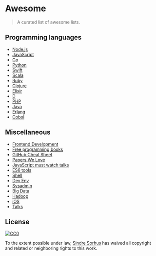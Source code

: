 # Awesome

> A curated list of awesome lists.

## Programming languages

- [Node.js](https://github.com/sindresorhus/awesome-nodejs)
- [JavaScript](https://github.com/sorrycc/awesome-javascript)
- [Go](https://github.com/avelino/awesome-go)
- [Python](https://github.com/vinta/awesome-python)
- [Swift](https://github.com/matteocrippa/awesome-swift)
- [Scala](https://github.com/lauris/awesome-scala)
- [Ruby](https://github.com/markets/awesome-ruby)
- [Clojure](https://github.com/razum2um/awesome-clojure)
- [Elixir](https://github.com/h4cc/awesome-elixir)
- [D](https://github.com/zhaopuming/awesome-d)
- [PHP](https://github.com/ziadoz/awesome-php)
- [Java](https://github.com/akullpp/awesome-java)
- [Erlang](https://github.com/drobakowski/awesome-erlang)
- [Cobol](https://github.com/dshimy/awesome-cobol)

## Miscellaneous

- [Frontend Development](https://github.com/dypsilon/frontend-dev-bookmarks)
- [Free programming books](https://github.com/vhf/free-programming-books)
- [GitHub Cheat Sheet](https://github.com/tiimgreen/github-cheat-sheet)
- [Papers We Love](https://github.com/papers-we-love/papers-we-love)
- [JavaScript must watch talks](https://github.com/bolshchikov/js-must-watch)
- [ES6 tools](https://github.com/addyosmani/es6-tools)
- [Shell](https://github.com/alebcay/awesome-shell)
- [Dev Env](https://github.com/jondot/awesome-devenv)
- [Sysadmin](https://github.com/kahun/awesome-sysadmin)
- [Big Data](https://github.com/onurakpolat/awesome-bigdata)
- [Hadoop](https://github.com/youngwookim/awesome-hadoop)
- [iOS](https://github.com/vsouza/awesome-ios)
- [Talks](https://github.com/JanVanRyswyck/awesome-talks)


## License

[![CC0](http://i.creativecommons.org/p/zero/1.0/88x31.png)](http://creativecommons.org/publicdomain/zero/1.0/)

To the extent possible under law, [Sindre Sorhus](http://sindresorhus.com) has waived all copyright and related or neighboring rights to this work.
